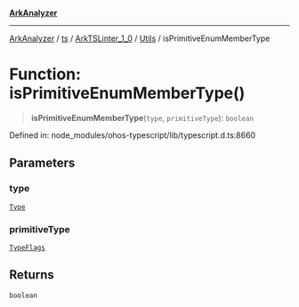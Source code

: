 [**ArkAnalyzer**](../../../../../../../../README.md)

***

[ArkAnalyzer](../../../../../../../../globals.md) / [ts](../../../../../README.md) / [ArkTSLinter\_1\_0](../../../README.md) / [Utils](../README.md) / isPrimitiveEnumMemberType

# Function: isPrimitiveEnumMemberType()

> **isPrimitiveEnumMemberType**(`type`, `primitiveType`): `boolean`

Defined in: node\_modules/ohos-typescript/lib/typescript.d.ts:8660

## Parameters

### type

[`Type`](../../../../../interfaces/Type.md)

### primitiveType

[`TypeFlags`](../../../../../enumerations/TypeFlags.md)

## Returns

`boolean`
